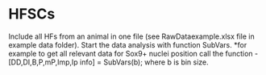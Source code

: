 # HFSCs
Include all HFs from an animal in one file (see RawDataexample.xlsx file in  example data folder). Start the data analysis with function SubVars. 
*for example to get all relevant data for Sox9+ nuclei position call the function - [DD,DI,B,P,mP,Imp,Ip info] = SubVars(b); where b is bin size.
